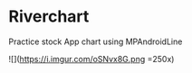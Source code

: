 # Riverchart

Practice stock App chart using MPAndroidLine

![](https://i.imgur.com/oSNvx8G.png =250x)
